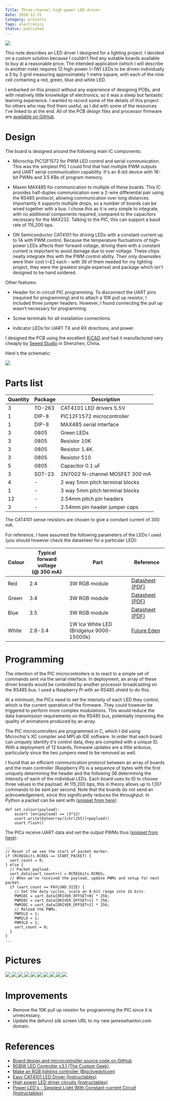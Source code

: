 ```yaml
---
Title: Three-channel high-power LED driver
Date: 2018-12-31
Category: projects
Tags: electronics
Status: published
---
```


<div class="float-right">
<a href="{{'LED-driver/board-layers.png'|asset}}" data-lightbox="led-driver">
  <img class="thumbnail rounded" src="{{'LED-driver/board-layers.png'|thumbnail('400x400')}}">
</a>
</div>

This note describes an LED driver I designed for a lighting project. I decided
on a custom solution because I couldn't find any suitable boards available to
buy at a reasonable price. The intended application (which I will describe in
another note) requires 12 high-power (~1W) LEDs to be driven individually a 3 by 3
grid measuring approximately 1 metre square, with each of the nine cell
containing a red, green, blue and white LED.

I embarked on this project without any experience of designing PCBs, and with
relatively little knowledge of electronics, so it was a steep but fantastic
learning experience. I wanted to record some of the details of this project for
others who may find them useful, as I did with some of the resources I've
linked to at the end. All of the PCB design files and processor firmware are
[available on GitHub](https://github.com/jameshanlon/3C-HP-LED-driver).

# Design

The board is designed around the following main IC components:

- Microchip PIC12F1572 for PWM LED control and serial communication. This was
  the simplest PIC I could find that had multiple PWM outputs and UART serial
communication capability. It's an 8-bit device with 16-bit PWMs and 3.5 KBs of
program memory.

- Maxim MAX485 for communication to multiple of these boards. This IC provides
  half-duplex communication over a 2-wire differential pair using the RS485
protocol, allowing communication over long distances. Importantly it supports
multiple drops, so a number of boards can be wired together with a bus. I chose
this as it is very simple to integrate, with no additional components required,
compared to the capacitors necessary for the MAX232. Talking to the PIC, this
can support a baud rate of 115,200 bps.

- ON Semiconductor CAT4101 for driving LEDs with a constant-current up to 1A
with PWM control. Because the temperature fluctuations of high-power LEDs
affects their forward voltage, driving them with a constant current is
important to avoid damage due to over voltage. These chips neatly integrate
this with the PWM control ability. Their only downsides were their cost (~£2
each - with 36 of them needed for my lighting project, they were the greatest
single expense) and package which isn't designed to be hand soldered.

Other features:

- Header for in-circuit PIC programming. To disconnect the UART pins (required
  for programming) and to attach a 10K pull up resistor, I included three
  jumper headers. However, I found connecting the pull up wasn't necessary for
  programming.

- Screw terminals for all installation connections.

- Indicator LEDs for UART TX and RX directions, and power.

I designed the PCB using the excellent [KiCAD](http://kicad-pcb.org/) and had
it manufactured very cheaply by [Seeed Studio](https://www.seeedstudio.com/fusion_pcb.html)
in Shenzhen, China.

Here's the schematic:

<div class="text-center">
  <a href="{{'LED-driver/schematic.png'|asset}}" data-lightbox="led-driver">
    <img class="rounded" src="{{'LED-driver/schematic.png'|thumbnail('800x800')}}">
  </a>
</div>

# Parts list

<table class="table table-sm">
  <thead>
    <tr>
      <th scope="col">Quantity</th>
      <th scope="col">Package</th>
      <th scope="col">Description</th>
    </tr>
  </thead>
  <tbody>
    <tr>
      <td>3</td>
      <td>TO-263</td>
      <td>CAT4101 LED drivers 5.5V</td>
    </tr>
    <tr>
      <td>1</td>
      <td>DIP-8</td>
      <td>PIC12F1572 microcontroller</td>
    </tr>
    <tr>
      <td>1</td>
      <td>DIP-8</td>
      <td>MAX485 serial interface</td>
    </tr>
    <tr>
      <td>3</td>
      <td>0805</td>
      <td>Green LEDs</td>
    </tr>
    <tr>
      <td>3</td>
      <td>0805</td>
      <td>Resistor 10K</td>
    </tr>
    <tr>
      <td>3</td>
      <td>0805</td>
      <td>Resistor 1.4K</td>
    </tr>
    <tr>
      <td>3</td>
      <td>0805</td>
      <td>Resistor 510</td>
    </tr>
    <tr>
      <td>5</td>
      <td>0805</td>
      <td>Capacitor 0.1 uF</td>
    </tr>
    <tr>
      <td>3</td>
      <td>SOT-23</td>
      <td>2N7002 N-channel MOSFET 300 mA</td>
    </tr>
    <tr>
      <td>4</td>
      <td>-</td>
      <td>2 way 5mm pitch terminal blocks</td>
    </tr>
    <tr>
      <td>1</td>
      <td>-</td>
      <td>3 way 5mm pitch terminal blocks</td>
    </tr>
    <tr>
      <td>12</td>
      <td>-</td>
      <td>2.54mm pitch pin headers</td>
    </tr>
    <tr>
      <td>3</td>
      <td>-</td>
      <td>2.54mm pin header jumper caps</td>
    </tr>
  </tbody>
</table>

<p></p><!--Add some space after the table-->

The CAT4101 sense resistors are chosen to give a constant current of 300 mA.

For reference, I have assumed the following parameters of the LEDs I
used (you should however check the datasheet for a particular LED):

<table class="table table-sm">
  <thead>
    <tr>
      <th scope="col">Colour</th>
      <th scope="col">Typical forward voltage<br>(@ 350 mA)</th>
      <th scope="col">Part</th>
      <th scope="col">Reference</th>
    </tr>
  </thead>
  <tbody>
    <tr>
      <td>Red</td>
      <td>2.4</td>
      <td>3W RGB module</td>
      <td><a href="https://www.sparkfun.com/datasheets/Components/LED/COM-08718-datasheet.pdf">Datasheet (PDF)</a></td>
    </tr>
    <tr>
      <td>Green</td>
      <td>3.4</td>
      <td>3W RGB module</td>
      <td><a href="https://www.sparkfun.com/datasheets/Components/LED/COM-08718-datasheet.pdf">Datasheet (PDF)</a></td>
    </tr>
    <tr>
      <td>Blue</td>
      <td>3.5</td>
      <td>3W RGB module</td>
      <td><a href="https://www.sparkfun.com/datasheets/Components/LED/COM-08718-datasheet.pdf">Datasheet (PDF)</a></td>
    </tr>
    <tr>
      <td>White</td>
      <td>2.8-3.4</td>
      <td>1W Ice White LED (Bridgelux 9000-15000k)</td>
      <td><a href="https://futureeden.co.uk/collections/ice-white-bridgelux-power-led-9000-15000k/products/1w-ice-white-led-bridgelux-12000k-with-pcb">Future Eden</a></td>
    </tr>
  </tbody>
</table>

<p></p><!--Add some space after the table-->

# Programming

The intention of the PIC microcontrollers is to react to a simple set of
commands sent via the serial interface. In deployment, an array of these driver
boards would be controlled by another processor broadcasting on the RS485 bus.
I used a Raspberry Pi with an RS485 shield to do this.

At a minimum, the PICs need to set the intensity of each LED they control,
which is the current operation of the firmware. They could however be triggered
to perform more complex modulations. This would reduce the data transmission
requirements on the RS485 bus, potentially improving the quality of animations
produced by an array.

The PIC microcontrollers are programmed in C, which I did using Microchip's XC
compiler and MPLab IDE software. In order that each board can uniquely identify
it's control data, they are compiled with a unique ID. With a deployment of 12
boards, firmware updates are a little arduous, particularly since the two
jumpers need to be removed as well.

I found that an efficient communication protocol between an array of boards
and the main controller (Raspberry Pi) is a sequence of bytes with the first
uniquely determining the header and the following 36 determining the intensity
of each of the individual LEDs. Each board uses its ID to choose three values
in the payload. At 115,200 bps, this in theory allows up to 1,107 commands to
be sent per second. Note that the boards do not send an acknowledgement, since
this significantly reduces the throughput. In Python a packet can be sent with
([snippet from here](https://github.com/jameshanlon/rgb-stacks/blob/master/rgbstacks.py)):

```
def set_colour(payload):
    assert len(payload) == (3*12)
    usart.write(bytearray([chr(255)]+payload))
    usart.flush()
```

The PICs receive UART data and set the output PWMs thus
([snippet from here](https://github.com/jameshanlon/rgb-stacks/blob/master/PIC/main.c)):

```
...
// Reset if we see the start of packet marker.
if (RCREGbits.RCREG == START_PACKET) {
  uart_count = 0;
} else {
  // Packet payload.
  uart_data[uart_count++] = RCREGbits.RCREG;
  // When we've received the payload, update PWMs and setup for next packet.
  if (uart_count == PAYLOAD_SIZE) {
    // Set the duty cycles, scale an 8-bit range into 16 bits.
    PWM1DC = uart_data[DRIVER_OFFSET+0] * 256;
    PWM2DC = uart_data[DRIVER_OFFSET+1] * 256;
    PWM3DC = uart_data[DRIVER_OFFSET+2] * 256;
    // Reload the PWMs.
    PWM1LD = 1;
    PWM2LD = 1;
    PWM3LD = 1;
    uart_count = 0;
  }
}
...
```

# Pictures

<div class="text-center">
  <a href="{{'LED-driver/unpopulated-boards.jpg'|asset}}" data-lightbox="led-driver">
    <img class="thumbnail rounded" src="{{'LED-driver/unpopulated-boards.jpg'|thumbnail('320x320')}}">
  </a>
  <a href="{{'LED-driver/assembled-1.jpg'|asset}}" data-lightbox="led-driver">
    <img class="thumbnail rounded" src="{{'LED-driver/assembled-1.jpg'|thumbnail('320x320')}}">
  </a>
  <a href="{{'LED-driver/assembled-2.jpg'|asset}}" data-lightbox="led-driver">
    <img class="thumbnail rounded" src="{{'LED-driver/assembled-2.jpg'|thumbnail('320x320')}}">
  </a>
  <a href="{{'LED-driver/assembled-programmer.jpg'|asset}}" data-lightbox="led-driver">
    <img class="thumbnail rounded" src="{{'LED-driver/assembled-programmer.jpg'|thumbnail('320x320')}}">
  </a>
  <a href="{{'LED-driver/assembled-top.jpg'|asset}}" data-lightbox="led-driver">
    <img class="thumbnail rounded" src="{{'LED-driver/assembled-top.jpg'|thumbnail('320x320')}}">
  </a>
  <a href="{{'LED-driver/array-1.jpg'|asset}}" data-lightbox="led-driver">
    <img class="thumbnail rounded" src="{{'LED-driver/array-1.jpg'|thumbnail('320x320')}}">
  </a>
  <a href="{{'LED-driver/array-2.jpg'|asset}}" data-lightbox="led-driver">
    <img class="thumbnail rounded" src="{{'LED-driver/array-2.jpg'|thumbnail('320x320')}}">
  </a>
  <a href="{{'LED-driver/4up-1.jpg'|asset}}" data-lightbox="led-driver">
    <img class="thumbnail rounded" src="{{'LED-driver/4up-1.jpg'|thumbnail('320x320')}}">
  </a>
  <a href="{{'LED-driver/4up-2.jpg'|asset}}" data-lightbox="led-driver">
    <img class="thumbnail rounded" src="{{'LED-driver/4up-2.jpg'|thumbnail('320x320')}}">
  </a>
  <a href="{{'LED-driver/8up.jpg'|asset}}" data-lightbox="led-driver">
    <img class="thumbnail rounded" src="{{'LED-driver/8up.jpg'|thumbnail('320x320')}}">
  </a>
</div>

# Improvements

- Remove the 10K pull up resistor for programming the PIC since it is
  unnecessary.
- Update the defunct silk screen URL to my new jameswhanlon.com domain.

# References

- [Board design and microcontroller source code on GitHub](https://github.com/jameshanlon/3C-HP-LED-driver)
- [RGBW LED Controller v3.1 (The Custom Geek)](http://thecustomgeek.com/2013/12/28/rgbw31/).
- [Make an RGB lighting controller (Bigclivedotcom)](http://www.bigclive.com/newrgb.htm)
- [Easy CAT4101 LED Driver (Instructables)](https://www.instructables.com/id/Easy-CAT4101-LED-Driver/)
- [High power LED driver circuits (Instructables)](https://www.instructables.com/id/Circuits-for-using-High-Power-LED-s/)
- [Power LED's - Simplest Light With Constant-current Circuit (Instructables)](https://www.instructables.com/id/Power-LED-s---simplest-light-with-constant-current/)
